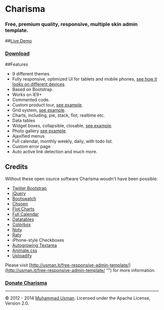 # Charisma

### Free, premium quality, responsive, multiple skin admin template.

##[Live Demo](http://usman.it/themes/charisma/)
### [Download](https://github.com/usmanhalalit/charisma/archive/master.zip)

##Features

- 9 different themes.
- Fully responsive, optimized UI for tablets and mobile phones, [see how it looks on different devices](http://www.responsinator.com/?url=usman.it%2Fthemes%2Fcharisma).
- Based on Bootstrap.
- Works on IE9+
- Commented code.
- Custom product tour, [see example](http://usman.it/themes/charisma/tour.html).
- Grid system, [see example](http://usman.it/themes/charisma/grid.html).
- Charts, including, pie, stack, flot, realtime etc.
- Data tables
- Widget boxes, collapsible, closable, [see example](http://usman.it/themes/charisma/grid.html).
- Photo gallery [see example](http://usman.it/themes/charisma/gallery.html).
- Ajaxified menus
- Full calendar, monthly weekly, daily, with todo list.
- Custom error page
- Auto active link detection and much more.


## Credits
Without these open osurce software Charisma woudn't have been possible:

 - [Twiiter Bootstrap](http://getbootstratp.com)
 - [jQuery](http://jquery.com)
 - [Bootswatch](http://bootswatch.com/)
 - [Chsoen](http://harvesthq.github.com/chosen/)
 - [Flot Charts](http://www.flotcharts.org/)
 - [Full Calendar](http://arshaw.com/fullcalendar/)
 - [Datatables](http://datatables.net/)
 - [Colorbox](http://www.jacklmoore.com/colorbox/)
 - [Noty](http://ned.im/noty/)
 - [Raty](http://wbotelhos.com/raty)
 - iPhone-style Checkboxes
 - [Autogrowing Textarea](http://onehackoranother.com/projects/jquery/jquery-grab-bag/autogrow-textarea.html)
 - [Animate.css](http://daneden.github.io/animate.css/)
 - [Uploadify](http://www.uploadify.com/)


Please visit [http://usman.it/free-responsive-admin-template/](http://usman.it/free-responsive-admin-template/ "") for more information.



### [Donate Charisma](http://flattr.com/thing/1507720/usmanhalalitcharisma-on-GitHub)

___
&copy; 2012 - 2014 [Muhammad Usman](http://usman.it/). Licensed under the Apache License, Version 2.0.